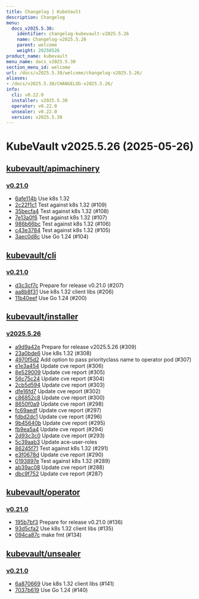 ```yaml
---
title: Changelog | KubeVault
description: Changelog
menu:
  docs_v2025.5.30:
    identifier: changelog-kubevault-v2025.5.26
    name: Changelog-v2025.5.26
    parent: welcome
    weight: 20250526
product_name: kubevault
menu_name: docs_v2025.5.30
section_menu_id: welcome
url: /docs/v2025.5.30/welcome/changelog-v2025.5.26/
aliases:
- /docs/v2025.5.30/CHANGELOG-v2025.5.26/
info:
  cli: v0.22.0
  installer: v2025.5.30
  operator: v0.22.0
  unsealer: v0.22.0
  version: v2025.5.30
---
```


# KubeVault v2025.5.26 (2025-05-26)


## [kubevault/apimachinery](https://github.com/kubevault/apimachinery)

### [v0.21.0](https://github.com/kubevault/apimachinery/releases/tag/v0.21.0)

- [6afe114b](https://github.com/kubevault/apimachinery/commit/6afe114b) Use k8s 1.32
- [2c22f1c1](https://github.com/kubevault/apimachinery/commit/2c22f1c1) Test against k8s 1.32 (#109)
- [35becfa4](https://github.com/kubevault/apimachinery/commit/35becfa4) Test against k8s 1.32 (#108)
- [7e13a0f6](https://github.com/kubevault/apimachinery/commit/7e13a0f6) Test against k8s 1.32 (#107)
- [986b66bc](https://github.com/kubevault/apimachinery/commit/986b66bc) Test against k8s 1.32 (#106)
- [c43e3784](https://github.com/kubevault/apimachinery/commit/c43e3784) Test against k8s 1.32 (#105)
- [3aec0d8c](https://github.com/kubevault/apimachinery/commit/3aec0d8c) Use Go 1.24 (#104)



## [kubevault/cli](https://github.com/kubevault/cli)

### [v0.21.0](https://github.com/kubevault/cli/releases/tag/v0.21.0)

- [d3c3cf7c](https://github.com/kubevault/cli/commit/d3c3cf7c) Prepare for release v0.21.0 (#207)
- [aa8b8f31](https://github.com/kubevault/cli/commit/aa8b8f31) Use k8s 1.32 client libs (#206)
- [11b40eef](https://github.com/kubevault/cli/commit/11b40eef) Use Go 1.24 (#200)



## [kubevault/installer](https://github.com/kubevault/installer)

### [v2025.5.26](https://github.com/kubevault/installer/releases/tag/v2025.5.26)

- [a9d9a42e](https://github.com/kubevault/installer/commit/a9d9a42e) Prepare for release v2025.5.26 (#309)
- [23a0bde6](https://github.com/kubevault/installer/commit/23a0bde6) Use k8s 1.32 (#308)
- [4970f5d2](https://github.com/kubevault/installer/commit/4970f5d2) Add option to pass priorityclass name to operator pod (#307)
- [e1e3a454](https://github.com/kubevault/installer/commit/e1e3a454) Update cve report (#306)
- [8e529009](https://github.com/kubevault/installer/commit/8e529009) Update cve report (#305)
- [56c75c24](https://github.com/kubevault/installer/commit/56c75c24) Update cve report (#304)
- [2cb5d594](https://github.com/kubevault/installer/commit/2cb5d594) Update cve report (#303)
- [dfe16fd7](https://github.com/kubevault/installer/commit/dfe16fd7) Update cve report (#302)
- [c86852c8](https://github.com/kubevault/installer/commit/c86852c8) Update cve report (#300)
- [8650f0a9](https://github.com/kubevault/installer/commit/8650f0a9) Update cve report (#298)
- [fc69aedf](https://github.com/kubevault/installer/commit/fc69aedf) Update cve report (#297)
- [fdbd2dc1](https://github.com/kubevault/installer/commit/fdbd2dc1) Update cve report (#296)
- [9b45640b](https://github.com/kubevault/installer/commit/9b45640b) Update cve report (#295)
- [fb9ea5a4](https://github.com/kubevault/installer/commit/fb9ea5a4) Update cve report (#294)
- [2d93c3c0](https://github.com/kubevault/installer/commit/2d93c3c0) Update cve report (#293)
- [5c39aab3](https://github.com/kubevault/installer/commit/5c39aab3) Update ace-user-roles
- [86245f71](https://github.com/kubevault/installer/commit/86245f71) Test against k8s 1.32 (#291)
- [e3f0678d](https://github.com/kubevault/installer/commit/e3f0678d) Update cve report (#290)
- [0193897e](https://github.com/kubevault/installer/commit/0193897e) Test against k8s 1.32 (#289)
- [ab39ac08](https://github.com/kubevault/installer/commit/ab39ac08) Update cve report (#288)
- [dbc9f752](https://github.com/kubevault/installer/commit/dbc9f752) Update cve report (#287)



## [kubevault/operator](https://github.com/kubevault/operator)

### [v0.21.0](https://github.com/kubevault/operator/releases/tag/v0.21.0)

- [195b7bf3](https://github.com/kubevault/operator/commit/195b7bf30) Prepare for release v0.21.0 (#136)
- [93d5cfa2](https://github.com/kubevault/operator/commit/93d5cfa20) Use k8s 1.32 client libs (#135)
- [094ca87c](https://github.com/kubevault/operator/commit/094ca87c7) make fmt (#134)



## [kubevault/unsealer](https://github.com/kubevault/unsealer)

### [v0.21.0](https://github.com/kubevault/unsealer/releases/tag/v0.21.0)

- [6a870669](https://github.com/kubevault/unsealer/commit/6a870669) Use k8s 1.32 client libs (#141)
- [7037b619](https://github.com/kubevault/unsealer/commit/7037b619) Use Go 1.24 (#140)




